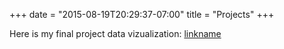 +++
date = "2015-08-19T20:29:37-07:00"
title = "Projects"
+++

Here is my final project data vizualization: [linkname](slides/slides.html)